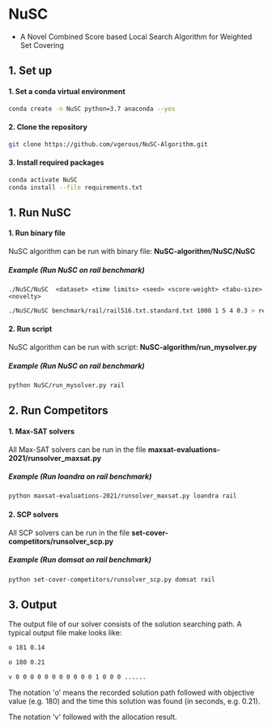 # NuSC
- A Novel Combined Score based Local Search Algorithm for Weighted Set Covering


## 1. Set up
#### 1. Set a conda virtual environment
```bash
conda create -n NuSC python=3.7 anaconda --yes
```

#### 2. Clone the repository
```bash
git clone https://github.com/vgerous/NuSC-Algorithm.git
```

#### 3. Install required packages
```bash
conda activate NuSC
conda install --file requirements.txt
```



## 1. Run NuSC
#### 1. Run binary file
NuSC algorithm can be run with binary file: **NuSC-algorithm/NuSC/NuSC**
##### Example (Run NuSC on rail benchmark)
```
./NuSC/NuSC  <dataset> <time limits> <seed> <score-weight> <tabu-size> <novelty> 
```
```bash
./NuSC/NuSC benchmark/rail/rail516.txt.standard.txt 1000 1 5 4 0.3 > results/rail/rail516.txt.standard.txt_with_seed_1.out
```

#### 2. Run script
NuSC algorithm can be run with script: **NuSC-algorithm/run_mysolver.py**

##### Example (Run NuSC on rail benchmark)
```bash
python NuSC/run_mysolver.py rail
```

## 2. Run Competitors
#### 1. Max-SAT solvers
All Max-SAT solvers can be run in the file **maxsat-evaluations-2021/runsolver_maxsat.py**

##### Example (Run loandra on rail benchmark)
```bash
python maxsat-evaluations-2021/runsolver_maxsat.py loandra rail
```

#### 2. SCP solvers
All SCP solvers can be run in the file **set-cover-competitors/runsolver_scp.py**

##### Example (Run domsat on rail benchmark)
```bash
python set-cover-competitors/runsolver_scp.py domsat rail
```

## 3. Output
The output file of our solver consists of the solution searching path. A typical output file make looks like:

```bash
o 181 0.14

o 180 0.21

v 0 0 0 0 0 0 0 0 0 0 0 1 0 0 0 ......
```
The notation 'o' means the recorded solution path followed with objective value (e.g. 180) and the time this solution was found (in seconds, e.g. 0.21).

The notation 'v' followed with the allocation result.
